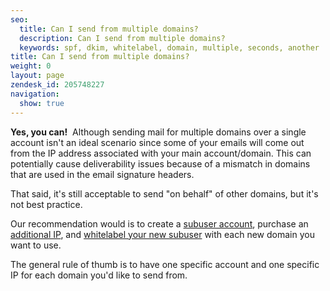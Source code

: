 ```yaml
---
seo:
  title: Can I send from multiple domains?
  description: Can I send from multiple domains?
  keywords: spf, dkim, whitelabel, domain, multiple, seconds, another
title: Can I send from multiple domains?
weight: 0
layout: page
zendesk_id: 205748227
navigation:
  show: true
---
```


 **Yes, you can!** &nbsp;Although sending mail for multiple domains over a single account isn't&nbsp;an ideal scenario since some of your emails will come out from the IP address associated with your main account/domain. This can potentially cause deliverability issues because of a&nbsp;mismatch in&nbsp;domains that are used in the email signature headers.&nbsp;

That said, it's still acceptable&nbsp;to send "on behalf" of other domains, but it's not best practice.&nbsp;

Our recommendation would is to create a [subuser account]({{root_url}}/Classroom/Basics/Account/what_are_subusers.html), purchase&nbsp;an [additional IP]({{root_url}}/Classroom/Basics/Account/adding_an_additional_dedicated_ip_to_your_account.html), and [whitelabel your new subuser](http://support.sendgrid.com/hc/en-us/articles/200181928-Creating-Whitelabeling-A-Subuser-To-A-New-Sending-Domain) with each&nbsp;new domain you want to use.

The general rule of thumb is to have one specific account and one specific IP for each domain you'd like to send from.&nbsp;
